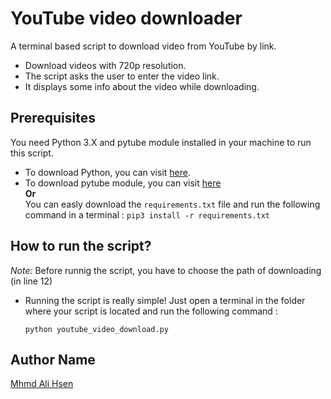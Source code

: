 # YouTube video downloader
A terminal based script to download video from YouTube by link.
* Download videos with 720p resolution.
* The script asks the user to enter the video link.
* It displays some info about the video while downloading.

## Prerequisites
You need Python 3.X and pytube module installed in your machine to run this script.
* To download Python, you can visit [here](https://www.python.org/downloads/). 
* To download pytube module, you can visit [here](https://python-pytube.readthedocs.io/en/latest/index.html)  
    **Or**  
    You can easly download the `requirements.txt` file and run the following command in a terminal :
    ```pip3 install -r requirements.txt```

## How to run the script?
*Note:* Before runnig the script, you have to choose the path of downloading (in line 12)

* Running the script is really simple! Just open a terminal in the folder where your script is located and run the following command :

    ```
    python youtube_video_download.py
    ```  

## Author Name
[Mhmd Ali Hsen](https://github.com/mhmdali102)